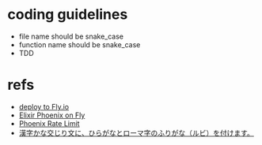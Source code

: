# coding guidelines

- file name should be snake_case
- function name should be snake_case
- TDD

# refs

- [deploy to Fly.io](https://fly.io/docs/elixir/getting-started/)
- [Elixir Phoenix on Fly](https://fly.io/docs/elixir/getting-started/#deploying-again)
- [Phoenix Rate Limit](https://dev.to/vkxni/rate-limits-phoenix-dmd)
- [漢字かな交じり文に、ひらがなとローマ字のふりがな（ルビ）を付けます。](https://developer.yahoo.co.jp/webapi/jlp/furigana/v2/furigana.html)
